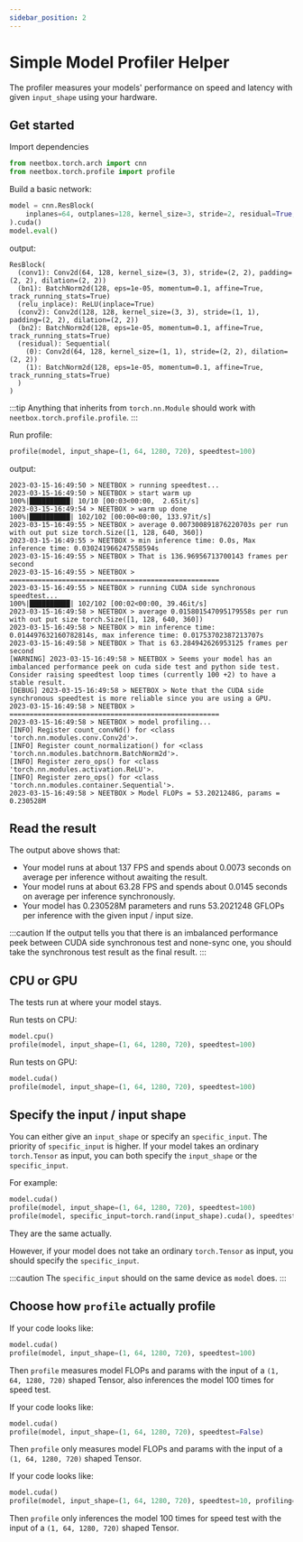 ```yaml
---
sidebar_position: 2
---
```


# Simple Model Profiler Helper

The profiler measures your models' performance on speed and latency with given `input_shape` using your hardware.

## Get started

Import dependencies

```python
from neetbox.torch.arch import cnn
from neetbox.torch.profile import profile
```

Build a basic network:
```python
model = cnn.ResBlock(
    inplanes=64, outplanes=128, kernel_size=3, stride=2, residual=True, dilation=2
).cuda()
model.eval()
```
output:
```
ResBlock(
  (conv1): Conv2d(64, 128, kernel_size=(3, 3), stride=(2, 2), padding=(2, 2), dilation=(2, 2))
  (bn1): BatchNorm2d(128, eps=1e-05, momentum=0.1, affine=True, track_running_stats=True)
  (relu_inplace): ReLU(inplace=True)
  (conv2): Conv2d(128, 128, kernel_size=(3, 3), stride=(1, 1), padding=(2, 2), dilation=(2, 2))
  (bn2): BatchNorm2d(128, eps=1e-05, momentum=0.1, affine=True, track_running_stats=True)
  (residual): Sequential(
    (0): Conv2d(64, 128, kernel_size=(1, 1), stride=(2, 2), dilation=(2, 2))
    (1): BatchNorm2d(128, eps=1e-05, momentum=0.1, affine=True, track_running_stats=True)
  )
)
```

:::tip
Anything that inherits from `torch.nn.Module` should work with `neetbox.torch.profile.profile`.
:::

Run profile:
```python
profile(model, input_shape=(1, 64, 1280, 720), speedtest=100)
```
output:
```
2023-03-15-16:49:50 > NEETBOX > running speedtest...
2023-03-15-16:49:50 > NEETBOX > start warm up
100%|██████████| 10/10 [00:03<00:00,  2.65it/s]
2023-03-15-16:49:54 > NEETBOX > warm up done
100%|██████████| 102/102 [00:00<00:00, 133.97it/s]
2023-03-15-16:49:55 > NEETBOX > average 0.007300891876220703s per run with out put size torch.Size([1, 128, 640, 360])
2023-03-15-16:49:55 > NEETBOX > min inference time: 0.0s, Max inference time: 0.030241966247558594s
2023-03-15-16:49:55 > NEETBOX > That is 136.96956713700143 frames per second
2023-03-15-16:49:55 > NEETBOX > ====================================================
2023-03-15-16:49:55 > NEETBOX > running CUDA side synchronous speedtest...
100%|██████████| 102/102 [00:02<00:00, 39.46it/s]
2023-03-15-16:49:58 > NEETBOX > average 0.015801547095179558s per run with out put size torch.Size([1, 128, 640, 360])
2023-03-15-16:49:58 > NEETBOX > min inference time: 0.014497632160782814s, max inference time: 0.01753702387213707s
2023-03-15-16:49:58 > NEETBOX > That is 63.284942626953125 frames per second
[WARNING] 2023-03-15-16:49:58 > NEETBOX > Seems your model has an imbalanced performance peek on cuda side test and python side test. Consider raising speedtest loop times (currently 100 +2) to have a stable result.
[DEBUG] 2023-03-15-16:49:58 > NEETBOX > Note that the CUDA side synchronous speedtest is more reliable since you are using a GPU.
2023-03-15-16:49:58 > NEETBOX > ====================================================
2023-03-15-16:49:58 > NEETBOX > model profiling...
[INFO] Register count_convNd() for <class 'torch.nn.modules.conv.Conv2d'>.
[INFO] Register count_normalization() for <class 'torch.nn.modules.batchnorm.BatchNorm2d'>.
[INFO] Register zero_ops() for <class 'torch.nn.modules.activation.ReLU'>.
[INFO] Register zero_ops() for <class 'torch.nn.modules.container.Sequential'>.
2023-03-15-16:49:58 > NEETBOX > Model FLOPs = 53.2021248G, params = 0.230528M
```

## Read the result

The output above shows that:

- Your model runs at about 137 FPS and spends about 0.0073 seconds on average per inference without awaiting the result.
- Your model runs at about 63.28 FPS and spends about 0.0145 seconds on average per inference synchronously.
- Your model has 0.230528M parameters and runs 53.2021248 GFLOPs per inference with the given input / input size.

:::caution
If the output tells you that there is an imbalanced performance peek between CUDA side synchronous test and none-sync one, you should take the synchronous test result as the final result.
:::

## CPU or GPU

The tests run at where your model stays.

Run tests on CPU:
```python
model.cpu()
profile(model, input_shape=(1, 64, 1280, 720), speedtest=100)
```

Run tests on GPU:
```python
model.cuda()
profile(model, input_shape=(1, 64, 1280, 720), speedtest=100)
```

## Specify the input / input shape

You can either give an `input_shape` or specify an `specific_input`. The priority of `specific_input` is higher. If your model takes an ordinary `torch.Tensor` as input, you can both specify the `input_shape` or the `specific_input`.

For example:
```python
model.cuda()
profile(model, input_shape=(1, 64, 1280, 720), speedtest=100)
profile(model, specific_input=torch.rand(input_shape).cuda(), speedtest=100)
```
They are the same actually.

However, if your model does not take an ordinary `torch.Tensor` as input, you should specify the `specific_input`.

:::caution
The `specific_input` should on the same device as `model` does.
:::

## Choose how `profile` actually profile

If your code looks like:
```python
model.cuda()
profile(model, input_shape=(1, 64, 1280, 720), speedtest=100)
```
Then `profile` measures model FLOPs and params with the input of a `(1, 64, 1280, 720)` shaped Tensor, also inferences the model 100 times for speed test.

If your code looks like:
```python
model.cuda()
profile(model, input_shape=(1, 64, 1280, 720), speedtest=False)
```
Then `profile` only measures model FLOPs and params with the input of a `(1, 64, 1280, 720)` shaped Tensor.

If your code looks like:
```python
model.cuda()
profile(model, input_shape=(1, 64, 1280, 720), speedtest=10, profiling=False)
```
Then `profile` only inferences the model 100 times for speed test with the input of a `(1, 64, 1280, 720)` shaped Tensor.
